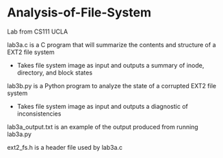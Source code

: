 # Analysis-of-File-System
Lab from CS111 UCLA

lab3a.c is a C program that will summarize the contents and structure of a EXT2 file system
 - Takes file system image as input and outputs a summary of inode, directory, and block states
 
lab3b.py is a Python program to analyze the state of a corrupted EXT2 file system
 -	Takes file system image as input and outputs a diagnostic of inconsistencies 
 
lab3a_output.txt is an example of the output produced from running lab3a.py
 
ext2_fs.h	 is a header file used by lab3a.c

